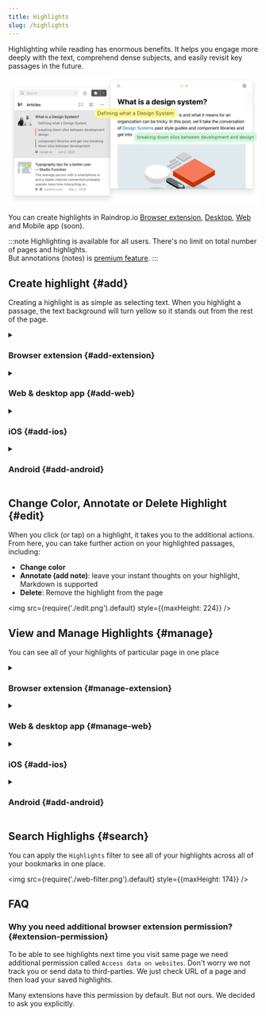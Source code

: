 ```yaml
---
title: Highlights
slug: /highlights
---
```


Highlighting while reading has enormous benefits.
It helps you engage more deeply with the text, comprehend dense subjects, and easily revisit key passages in the future.

![](intro.png)

You can create highlights in Raindrop.io [Browser extension](../../getting-started/install-extension/index.md), [Desktop](https://raindrop.io/download), [Web](https://app.raindrop.io) and Mobile app (soon).

:::note
Highlighting is available for all users. There's no limit on total number of pages and highlights.  
But annotations (notes) is [premium feature](../../billing/premium-features.md).
:::




## Create highlight {#add}
Creating a highlight is as simple as selecting text.
When you highlight a passage, the text background will turn yellow so it stands out from the rest of the page.

<details><summary>

### Browser extension {#add-extension}

</summary>

1. Click & drag your mouse across the text that you would like to highlight
2. Press `Shift+Alt+H` or select `Save highlight` from context menu
3. *Only once*: Accept permission request. [Why?](#extension-permission)

<img src={require('./extension.png').default} style={{maxHeight: 155}} />

</details>



<details><summary>

### Web & desktop app {#add-web}

</summary>

1. Click on a bookmark, then go to `Web` or `Preview` tab
2. Click & drag your mouse across the text that you would like to highlight
3. Select desired highlight color and/or add annotation

<img src={require('./web.png').default} style={{maxHeight: 417}} />

</details>



<details><summary>

### iOS {#add-ios}

</summary>

Soon

</details>



<details><summary>

### Android {#add-android}

</summary>

Soon

</details>



## Change Color, Annotate or Delete Highlight {#edit}
When you click (or tap) on a highlight, it takes you to the additional actions. From here, you can take further action on your highlighted passages, including:
- **Change color**
- **Annotate (add note)**: leave your instant thoughts on your highlight, Markdown is supported
- **Delete**: Remove the highlight from the page

<img src={require('./edit.png').default} style={{maxHeight: 224}} />




## View and Manage Highlights {#manage}
You can see all of your highlights of particular page in one place

<details><summary>

### Browser extension {#manage-extension}

</summary>

1. Click Raindrop.io extension icon in a browser toolbar
2. Click on `Highlights` button

</details>



<details><summary>

### Web & desktop app {#manage-web}

</summary>

1. Click on a bookmark
2. Click on `Highlights` button in the bottom of the page

<img src={require('./manage.png').default} style={{maxHeight: 583}} />

</details>



<details><summary>

### iOS {#add-ios}

</summary>

Soon

</details>

<details><summary>

### Android {#add-android}

</summary>

Soon

</details>






## Search Highlighs {#search}
You can apply the `Highlights` filter to see all of your highlights across all of your bookmarks in one place.

<img src={require('./web-filter.png').default} style={{maxHeight: 174}} />




## FAQ
### Why you need additional browser extension permission? {#extension-permission}
To be able to see highlights next time you visit same page we need additional permission called `Access data on websites`.
Don't worry we not track you or send data to third-parties. We just check URL of a page and then load your saved highlights.

Many extensions have this permission by default. But not ours. We decided to ask you explicitly.